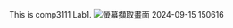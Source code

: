 This is comp3111 Lab1.
![螢幕擷取畫面 2024-09-15 150616](https://github.com/user-attachments/assets/61685985-1300-4ca9-baac-f07b02895ce2)
